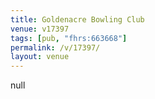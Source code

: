 ```yaml
---
title: Goldenacre Bowling Club
venue: v17397
tags: [pub, "fhrs:663668"]
permalink: /v/17397/
layout: venue
---
```

null